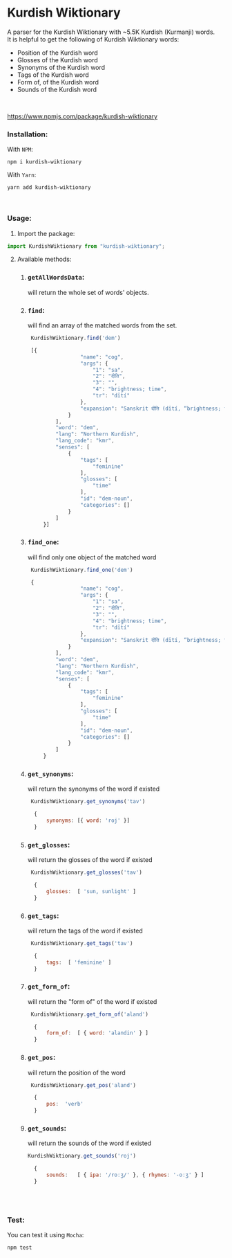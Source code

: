 # Kurdish Wiktionary 

A parser for the Kurdish Wiktionary with ~5.5K Kurdish (Kurmanji) words.
<br>
It is helpful to get the following of Kurdish Wiktionary words:
- Position of the Kurdish word
- Glosses of the Kurdish word
- Synonyms of the Kurdish word
- Tags of the Kurdish word
- Form of, of the Kurdish word
- Sounds of the Kurdish word
<br>

https://www.npmjs.com/package/kurdish-wiktionary
<br> 

### Installation:

With `NPM`:
```shell
npm i kurdish-wiktionary
```
With `Yarn`:
```shell
yarn add kurdish-wiktionary
```

<br>

### Usage:

1. Import the package:

```javascript
import KurdishWiktionary from "kurdish-wiktionary";
```

2. Available methods:
    1) ### `getAllWordsData`: <br>
        will return the whole set of words' objects.
    2) ### `find`: <br>
       will find an array of the matched words from the set.
       <br>
       ```javascript
        KurdishWiktionary.find('dem')
        ```
       ```javascript
        [{
                        "name": "cog",
                        "args": {
                            "1": "sa",
                            "2": "दीति",
                            "3": "",
                            "4": "brightness; time",
                            "tr": "dītí"
                        },
                        "expansion": "Sanskrit दीति (dītí, “brightness; time”)"
                    }
                ],
                "word": "dem",
                "lang": "Northern Kurdish",
                "lang_code": "kmr",
                "senses": [
                    {
                        "tags": [
                            "feminine"
                        ],
                        "glosses": [
                            "time"
                        ],
                        "id": "dem-noun",
                        "categories": []
                    }
                ]
            }]
       ```
    3) ### `find_one`: <br>
       will find only one object of the matched word
       <br>
       ```javascript
        KurdishWiktionary.find_one('dem')
        ```
       ```javascript
        {
                        "name": "cog",
                        "args": {
                            "1": "sa",
                            "2": "दीति",
                            "3": "",
                            "4": "brightness; time",
                            "tr": "dītí"
                        },
                        "expansion": "Sanskrit दीति (dītí, “brightness; time”)"
                    }
                ],
                "word": "dem",
                "lang": "Northern Kurdish",
                "lang_code": "kmr",
                "senses": [
                    {
                        "tags": [
                            "feminine"
                        ],
                        "glosses": [
                            "time"
                        ],
                        "id": "dem-noun",
                        "categories": []
                    }
                ]
            }
       ```
   4) ### `get_synonyms`: <br>
      will return the synonyms of the word if existed
      <br>
      ```javascript
       KurdishWiktionary.get_synonyms('tav')
       ```
      ```javascript
        { 
            synonyms: [{ word: 'roj' }]
        }
      ```
   5) ### `get_glosses`: <br>
       will return the glosses of the word if existed
       <br>
      ```javascript
       KurdishWiktionary.get_glosses('tav')
       ```
      ```javascript
        { 
            glosses:  [ 'sun, sunlight' ] 
        }
      ```
   6) ### `get_tags`: <br>
      will return the tags of the word if existed
      <br>
      ```javascript
       KurdishWiktionary.get_tags('tav')
       ```
      ```javascript
        { 
            tags:  [ 'feminine' ] 
        }
      ```
   7) ### `get_form_of`: <br>
       will return the "form of" of the word if existed
       <br>
      ```javascript
       KurdishWiktionary.get_form_of('aland')
       ```
      ```javascript
        { 
            form_of:  [ { word: 'alandin' } ]
        }
      ```
   8) ### `get_pos`: <br>
      will return the position of the word
      <br>
      ```javascript
       KurdishWiktionary.get_pos('aland')
       ```
      ```javascript
        { 
            pos:  'verb'
        }
      ```
   9) ### `get_sounds`: <br>
       will return the sounds of the word if existed
       <br>
       ```javascript
       KurdishWiktionary.get_sounds('roj')
       ```
      ```javascript
        { 
            sounds:   [ { ipa: '/roːʒ/' }, { rhymes: '-oːʒ' } ]
        }
      ```
      
<br>
<br>

### Test:
You can test it using `Mocha`:<br>

```shell
npm test
```
      